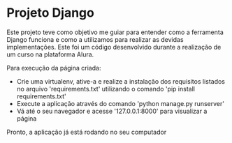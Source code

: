 # Projeto Django

Este projeto teve como objetivo me guiar para entender como a ferramenta Django funciona e como a utilizamos para realizar as devidas implementações. Este foi um código desenvolvido durante a realização de um curso na plataforma Alura.

Para execução da página criada:

- Crie uma virtualenv, ative-a e realize a instalação dos requisitos listados no arquivo 'requirements.txt' utilizando o comando 'pip install requirements.txt'
- Execute a aplicação através do comando 'python manage.py runserver'
- Vá até o seu navegador e acesse '127.0.0.1:8000' para visualizar a página

Pronto, a aplicação já está rodando no seu computador